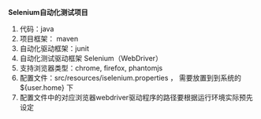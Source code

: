 **Selenium自动化测试项目**

1. 代码：java
2. 项目框架： maven
3. 自动化驱动框架：junit
4. 自动化测试驱动框架 Selenium（WebDriver）
5. 支持浏览器类型：chrome, firefox, phantomjs
6. 配置文件：src/resources/iselenium.properties ， 需要放置到到系统的 ${user.home} 下
7. 配置文件中的对应浏览器webdriver驱动程序的路径要根据运行环境实际预先设定